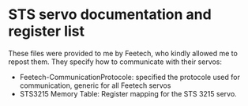 # STS servo documentation and register list

These files were provided to me by Feetech, who kindly allowed me to repost them. They specify how to communicate with their servos:

 - Feetech-CommunicationProtocole: specified the protocole used for communication, generic for all Feetech servos
 - STS3215 Memory Table: Register mapping for the STS 3215 servo.
